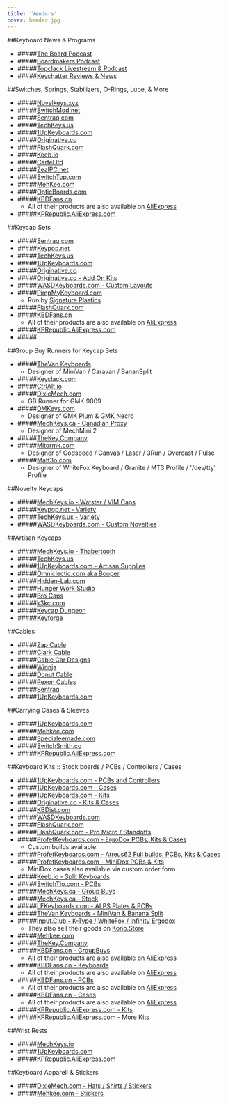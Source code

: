 ```yaml
---
title: 'Vendors'
cover: header.jpg
---
```


##Keyboard News & Programs
* #####[The Board Podcast](http://theboard.libsyn.com/)
* #####[Boardmakers Podcast](https://soundcloud.com/board-makers)
* #####[Topclack Livestream & Podcast](https://topclack.com/)
* #####[Keychatter Reviews & News](https://www.keychatter.com/)

##Switches, Springs, Stabilizers, O-Rings, Lube, & More
* #####[Novelkeys.xyz](https://www.novelkeys.xyz/)
* #####[SwitchMod.net](http://www.switchmod.net/)
* #####[Sentraq.com](https://sentraq.com/collections/accesories)
* #####[TechKeys.us](https://techkeys.us/collections/accessories)
* #####[1UpKeyboards.com](https://1upkeyboards.com/products/switches-and-parts.html)
* #####[Originative.co](https://originative.co/collections/accessories)
* #####[FlashQuark.com](https://flashquark.com/product-category/switches/)
* #####[Keeb.io](https://keeb.io/products/gateron-switches?variant=43078452422)
* #####[Cartel.ltd](https://cartel.ltd/shop/)
* #####[ZealPC.net](https://zealpc.net/)
* #####[SwitchTop.com](http://www.switchtop.com/)
* #####[MehKee.com](https://mehkee.com/collections/switches-and-parts)
* #####[OpticBoards.com](https://opticboards.com/)
* #####[KBDFans.cn](https://kbdfans.cn/collections/swtich)
     * All of their products are also available on [AliExpress](https://kbdfans.aliexpress.com/store/group/SWITCH/2230037_508437379.html?spm=2114.12010608.0.0.729f9283TjqETZ)
* #####[KPRepublic.AliExpress.com](https://kprepublic.aliexpress.com/store/group/Switches/3034003_511912849.html?spm=2114.12010612.0.0.60de8af61ebvgH)	 

##Keycap Sets
* #####[Sentraq.com](https://sentraq.com/collections/keycaps)
* #####[Keypop.net](http://www.keypop.net/category/keyboard-sets)
* #####[TechKeys.us](https://techkeys.us/collections/keycap-sets)
* #####[1UpKeyboards.com](https://1upkeyboards.com/products/keycaps.html)
* #####[Originative.co](https://originative.co/collections/keysets)
* #####[Originative.co - Add On Kits](https://originative.co/collections/add-on-kits)
* #####[WASDKeyboards.com - Custom Layouts](http://www.wasdkeyboards.com/)
* #####[PimpMyKeyboard.com](https://pimpmykeyboard.com/)
     * Run by [Signature Plastics](http://www.solutionsinplastic.com/)
* #####[FlashQuark.com](https://flashquark.com/product-category/keycaps/)
* #####[KBDFans.cn](https://kbdfans.cn/collections/keycaps)
     * All of their products are also available on [AliExpress](https://kbdfans.aliexpress.com/store/group/KEYCAPS/2230037_508355165.html?spm=2114.12010608.0.0.729f9283TjqETZ)
* #####[KPRepublic.AliExpress.com](https://kprepublic.aliexpress.com/store/group/Keycaps/3034003_511799007.html?spm=2114.12010612.0.0.3cc2eeb2pkASPN)	 
* #####[]()

##Group Buy Runners for Keycap Sets
* #####[TheVan Keyboards](https://thevankeyboards.com/collections/all)
     *  Designer of MiniVan / Caravan / BananSplit
* #####[Keyclack.com](https://www.keyclack.com/)
* #####[CtrlAlt.io](https://ctrlalt.io/)
* #####[DixieMech.com](https://dixiemech.com/)
     *  GB Runner for GMK 9009
* #####[DMKeys.com](https://dmkeys.com/)
     *  Designer of GMK Plum & GMK Necro
* #####[MechKeys.ca - Canadian Proxy](https://mechkeys.ca/collections/group-buys)
     *  Designer of MechMini 2
* #####[TheKey.Company](https://thekey.company/)
* #####[Mitormk.com](https://mitormk.com/)
     *  Designer of Godspeed / Canvas / Laser / 3Run / Overcast / Pulse
* #####[Matt3o.com](https://matt3o.com/)
     *  Designer of WhiteFox Keyboard / Granite / MT3 Profile / '/dev/tty' Profile

##Novelty Keycaps
* #####[MechKeys.io - Watster / VIM Caps](http://www.mechkeys.io/)
* #####[Keypop.net - Variety](http://www.keypop.net/category/single-keycaps)
* #####[TechKeys.us - Variety](https://techkeys.us/collections/keys)
* #####[WASDKeyboards.com - Custom Novelties](http://www.wasdkeyboards.com/)

##Artisan Keycaps
* #####[MechKeys.io - Thabertooth](http://www.mechkeys.io/)
* #####[TechKeys.us](https://techkeys.us/collections/artisan)
* #####[1UpKeyboards.com - Artisan Supplies](https://1upkeyboards.com/products/artisan-kits.html)
* #####[Omniclectic.com aka Booper](http://omniclectic.com/keycaps)
* #####[Hidden-Lab.com](https://hidden-lab.com/)
* #####[Hunger Work Studio](https://hungerwork.studio/collections)
* #####[Bro Caps](https://ctrlalt.io/bro-caps)
* #####[k3kc.com](http://www.k3kc.com/)
* #####[Keycap Dungeon](http://keycapdungeon.bigcartel.com/)
* #####[Keyforge](https://www.keyforge.com/)

##Cables
* #####[Zap Cable](http://zapcables.com/)
* #####[Clark Cable](https://clarkkable.com/)
* #####[Cable Car Designs](https://www.cablecardesigns.co.uk/)
* #####[Winnja](https://www.winnja.com/custom-sleeved-cables/)
* #####[Donut Cable](https://donutcables.com/)
* #####[Pexon Cables](https://pexonpcs.co.uk/)
* #####[Sentraq](https://sentraq.com/collections/accesories/products/custom-sleeved-cables)
* #####[1UpKeyboards.com](https://1upkeyboards.com/products/usb-cables.html)


##Carrying Cases & Sleeves
* #####[1UpKeyboards.com](https://1upkeyboards.com/products/sleeves.html)
* #####[Mehkee.com](https://mehkee.com/products/leather-keyboard-carrying-pouches?variant=42547919759)
* #####[Specialeemade.com](https://www.specialeemade.com/mk-sleeves)
* #####[SwitchSmith.co](https://www.switchsmith.co/collections/sleeves)
* #####[KPRepublic.AliExpress.com](https://kprepublic.aliexpress.com/store/group/Anti-Dust/3034003_511932657.html?spm=2114.12010612.0.0.60de8af61ebvgH)	


##Keyboard Kits :: Stock boards / PCBs / Controllers / Cases
* #####[1UpKeyboards.com - PCBs and Controllers](https://1upkeyboards.com/products/controllers.html)
* #####[1UpKeyboards.com - Cases](https://1upkeyboards.com/products/bases-and-cases.html)
* #####[1UpKeyboards.com - Kits](https://1upkeyboards.com/products/keyboard-kits.html)
* #####[Originative.co - Kits & Cases](https://originative.co/collections/keyboards)
* #####[KBDist.com](http://www.kbdist.com/shop/)
* #####[WASDKeyboards.com](http://www.wasdkeyboards.com/)
* #####[FlashQuark.com](https://flashquark.com/product-category/keyboards/)
* #####[FlashQuark.com - Pro Micro / Standoffs](https://flashquark.com/product-category/custom-keyboard-parts/)
* #####[ProfetKeyboards.com - ErgoDox PCBs, Kits & Cases](https://shop.profetkeyboards.com/category/ergodox)
	 * Custom builds available.
* #####[ProfetKeyboards.com - Atreus62 Full builds, PCBs, Kits & Cases](https://shop.profetkeyboards.com/category/atreus62)
* #####[ProfetKeyboards.com - MiniDox PCBs & Kits](https://shop.profetkeyboards.com/category/minidox)
	 * MiniDox cases also available via custom order form
* #####[Keeb.io - Split Keyboards](https://keeb.io/)
* #####[SwitchTio.com - PCBs](http://www.switchtop.com/products)
* #####[MechKeys.ca - Group Buys](https://mechkeys.ca/collections/group-buys)
* #####[MechKeys.ca - Stock](https://mechkeys.ca/collections/keyboards)
* #####[LFKeyboards.com - ALPS Plates & PCBs](http://www.lfkeyboards.com/)
* #####[TheVan Keyboards - MiniVan & Banana Split](https://thevankeyboards.com/collections/all)
* #####[Input.Club - K-Type / WhiteFox / Infinity Ergodox](https://input.club/)
     * They also sell their goods on [Kono.Store](https://kono.store/)
* #####[Mehkee.com](https://mehkee.com/collections/keyboards)
* #####[TheKey.Company](https://thekey.company/)
* #####[KBDFans.cn - GroupBuys](https://kbdfans.cn/collections/group-buy)
     * All of their products are also available on [AliExpress](https://kbdfans.aliexpress.com/store/2230037?spm=2114.12010612.0.0.1291df7bBzXWgP)
* #####[KBDFans.cn - Keyboards](https://kbdfans.cn/collections/keyboard) 
     * All of their products are also available on [AliExpress](https://kbdfans.aliexpress.com/store/2230037?spm=2114.12010612.0.0.1291df7bBzXWgP)
* #####[KBDFans.cn - PCBs](https://kbdfans.cn/collections/pcbs)
     * All of their products are also available on [AliExpress](https://kbdfans.aliexpress.com/store/2230037?spm=2114.12010612.0.0.1291df7bBzXWgP)
* #####[KBDFans.cn - Cases](https://kbdfans.cn/collections/cases)
     * All of their products are also available on [AliExpress](https://kbdfans.aliexpress.com/store/2230037?spm=2114.12010612.0.0.1291df7bBzXWgP)
* #####[KPRepublic.AliExpress.com - Kits](https://kprepublic.aliexpress.com/store/group/Other-Keyboard-Kit/3034003_512160662.html?spm=2114.12010612.0.0.7786c6bmnypOf)
* #####[KPRepublic.AliExpress.com - More Kits](https://kprepublic.aliexpress.com/store/group/KTEC-Series/3034003_511912845.html?spm=2114.12010612.0.0.7786c6bmnypOf)

##Wrist Rests
* #####[MechKeys.io](http://www.mechkeys.io/)
* #####[1UpKeyboards.com](https://1upkeyboards.com/products/wrist-rests.html)
* #####[KPRepublic.AliExpress.com](https://kprepublic.aliexpress.com/store/group/Wrist-Rest/3034003_511669333.html?spm=2114.12010612.0.0.60de8af61ebvgH)

##Keyboard Apparell & Stickers
* #####[DixieMech.com - Hats / Shirts / Stickers](https://dixiemech.com/shop)
* #####[Mehkee.com - Stickers](https://mehkee.com/collections/stickers)